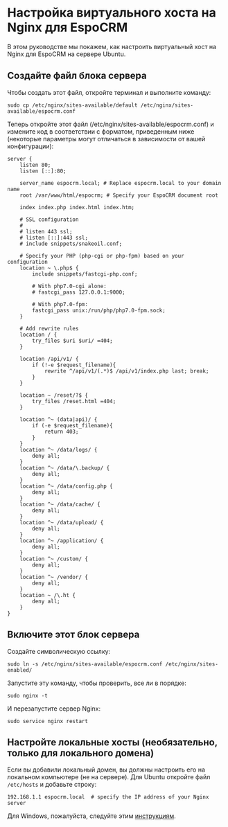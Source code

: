 # Настройка виртуального хоста на Nginx для EspoCRM

В этом руководстве мы покажем, как настроить виртуальный хост на Nginx для EspoCRM на сервере Ubuntu.

## Создайте файл блока сервера

Чтобы создать этот файл, откройте терминал и выполните команду:

```
sudo cp /etc/nginx/sites-available/default /etc/nginx/sites-available/espocrm.conf
```

Теперь откройте этот файл (/etc/nginx/sites-available/espocrm.conf) и измените код в соответствии с форматом, приведенным ниже (некоторые параметры могут отличаться в зависимости от вашей конфигурации): 

```
server {
    listen 80;
    listen [::]:80;
 
    server_name espocrm.local; # Replace espocrm.local to your domain name
    root /var/www/html/espocrm; # Specify your EspoCRM document root
 
    index index.php index.html index.htm;
 
    # SSL configuration
    #
    # listen 443 ssl;
    # listen [::]:443 ssl;
    # include snippets/snakeoil.conf;    
 
    # Specify your PHP (php-cgi or php-fpm) based on your configuration
    location ~ \.php$ {
        include snippets/fastcgi-php.conf;
 
        # With php7.0-cgi alone:
        # fastcgi_pass 127.0.0.1:9000;
 
        # With php7.0-fpm:
        fastcgi_pass unix:/run/php/php7.0-fpm.sock;
    }    
 
    # Add rewrite rules
    location / {
        try_files $uri $uri/ =404;
    }
 
    location /api/v1/ {
        if (!-e $request_filename){
            rewrite ^/api/v1/(.*)$ /api/v1/index.php last; break;
        }
    }
 
    location ~ /reset/?$ {
        try_files /reset.html =404;
    }
 
    location ^~ (data|api)/ {
        if (-e $request_filename){
            return 403;
        }
    }
    location ^~ /data/logs/ {
        deny all;
    }
    location ^~ /data/\.backup/ {
        deny all;
    }
    location ^~ /data/config.php {
        deny all;
    }
    location ^~ /data/cache/ {
        deny all;
    }
    location ^~ /data/upload/ {
        deny all;
    }
    location ^~ /application/ {
        deny all;
    }
    location ^~ /custom/ {
        deny all;
    }
    location ^~ /vendor/ {
        deny all;
    }
    location ~ /\.ht {
        deny all;
    }
}
```

## Включите этот блок сервера

Создайте символическую ссылку:

```
sudo ln -s /etc/nginx/sites-available/espocrm.conf /etc/nginx/sites-enabled/
````

Запустите эту команду, чтобы проверить, все ли в порядке:

```
sudo nginx -t
```

И перезапустите сервер Nginx:

```
sudo service nginx restart
```

## Настройте локальные хосты (необязательно, только для локального домена)

Если вы добавили локальный домен, вы должны настроить его на локальном компьютере (не на сервере). Для Ubuntu откройте файл `/etc/hosts` и добавьте строку: 
```
192.168.1.1 espocrm.local  # specify the IP address of your Nginx server
```

Для Windows, пожалуйста, следуйте этим [инструкциям](http://support.microsoft.com/kb/923947).
